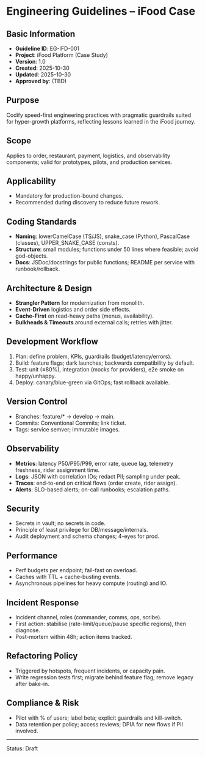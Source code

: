 # Engineering Guidelines – iFood Case

## Basic Information
- **Guideline ID**: EG-IFD-001
- **Project**: iFood Platform (Case Study)
- **Version**: 1.0
- **Created**: 2025-10-30
- **Updated**: 2025-10-30
- **Approved by**: (TBD)

## Purpose
Codify speed-first engineering practices with pragmatic guardrails suited for hyper-growth platforms, reflecting lessons learned in the iFood journey.

## Scope
Applies to order, restaurant, payment, logistics, and observability components; valid for prototypes, pilots, and production services.

## Applicability
- Mandatory for production-bound changes.
- Recommended during discovery to reduce future rework.

## Coding Standards
- **Naming**: lowerCamelCase (TS/JS), snake_case (Python), PascalCase (classes), UPPER_SNAKE_CASE (consts).
- **Structure**: small modules; functions under 50 lines where feasible; avoid god-objects.
- **Docs**: JSDoc/docstrings for public functions; README per service with runbook/rollback.

## Architecture & Design
- **Strangler Pattern** for modernization from monolith.
- **Event-Driven** logistics and order side effects.
- **Cache-First** on read-heavy paths (menus, availability).
- **Bulkheads & Timeouts** around external calls; retries with jitter.

## Development Workflow
1. Plan: define problem, KPIs, guardrails (budget/latency/errors).
2. Build: feature flags; dark launches; backwards compatibility by default.
3. Test: unit (≥80%), integration (mocks for providers), e2e smoke on happy/unhappy.
4. Deploy: canary/blue-green via GitOps; fast rollback available.

## Version Control
- Branches: feature/* → develop → main.
- Commits: Conventional Commits; link ticket.
- Tags: service semver; immutable images.

## Observability
- **Metrics**: latency P50/P95/P99, error rate, queue lag, telemetry freshness, rider assignment time.
- **Logs**: JSON with correlation IDs; redact PII; sampling under peak.
- **Traces**: end-to-end on critical flows (order create, rider assign).
- **Alerts**: SLO-based alerts; on-call runbooks; escalation paths.

## Security
- Secrets in vault; no secrets in code.
- Principle of least privilege for DB/message/internals.
- Audit deployment and schema changes; 4-eyes for prod.

## Performance
- Perf budgets per endpoint; fail-fast on overload.
- Caches with TTL + cache-busting events.
- Asynchronous pipelines for heavy compute (routing) and IO.

## Incident Response
- Incident channel, roles (commander, comms, ops, scribe).
- First action: stabilise (rate-limit/queue/pause specific regions), then diagnose.
- Post-mortem within 48h; action items tracked.

## Refactoring Policy
- Triggered by hotspots, frequent incidents, or capacity pain.
- Write regression tests first; migrate behind feature flag; remove legacy after bake-in.

## Compliance & Risk
- Pilot with % of users; label beta; explicit guardrails and kill-switch.
- Data retention per policy; access reviews; DPIA for new flows if PII involved.

---
Status: Draft

